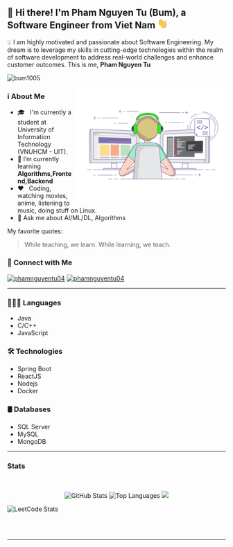 ## 🌱 Hi there! I'm Pham Nguyen Tu (Bum), a Software Engineer from Viet Nam <img src="/Handwave.gif" width="25"> 



💡 I am highly motivated and passionate about Software Engineering. My dream is to leverage my skills in cutting-edge technologies within the realm of software development to address real-world challenges and enhance customer outcomes. This is me, **Pham Nguyen Tu**


<p align="left"> <img src="https://komarev.com/ghpvc/?username=bum1005&label=Profile%20views&color=0e75b6&style=flat" alt="bum1005" /> </p>


<img align="right" alt="GIF" src="./Progamming.gif" width="350"/>


### ℹ️ About Me
- 🎓 &nbsp; I'm currently a student at University of Information Technology (VNUHCM - UIT).
- 🔭 I’m currently learning **Algorithms,Frontend,Backend**
- ❤️ &nbsp; Coding, watching movies, anime, listening to music, doing stuff on Linux.
- 💬 Ask me about AI/ML/DL, Algorithms

My favorite quotes:
> While teaching, we learn. While learning, we teach.


### 🤝 Connect with Me
<p align="left">
<a href="https://www.facebook.com/phamnguyentu04/" target="blank"><img align="center" src="https://raw.githubusercontent.com/rahuldkjain/github-profile-readme-generator/master/src/images/icons/Social/facebook.svg" alt="phamnguyentu04" height="30" width="40" /></a>
<a href="https://linkedin.com/in/phamnguyentu04" target="blank"><img align="center" src="https://raw.githubusercontent.com/rahuldkjain/github-profile-readme-generator/master/src/images/icons/Social/linked-in-alt.svg" 
alt="phamnguyentu04" height="30" width="40" /></a>


<hr>  

### 👨🏼‍💻 Languages
- Java
- C/C++
- JavaScript

### 🛠 Technologies
- Spring Boot
- ReactJS 
- Nodejs
- Docker

### 🛢️ Databases
- SQL Server
- MySQL
- MongoDB
<hr>  

### Stats
<br>

<p align="center" width="100vh">
  <img height="197" src="https://github-readme-stats-bqhz.vercel.app/api?username=bum1005&show_icons=true&hide_border=true&theme=dracula&count_private=true" alt="GitHub Stats">
  <img height="197" src="https://github-readme-stats.vercel.app/api/top-langs/?username=bum1005&layout=donut&show_icons=true&hide_border=true&theme=dracula&count_private=true" alt="Top Languages">

  <img height="310" src="https://github-readme-streak-stats.herokuapp.com?user=bum1005&hide_border=true&theme=dracula&border_radius=5&date_format=M%20j%5B%2C%20Y%5D">
 
  ![LeetCode Stats](https://leetcard.jacoblin.cool/bumer1005?theme=nord&font=Solway&ext=contest)
</p>


  

</p>
<br><br>






<hr>


